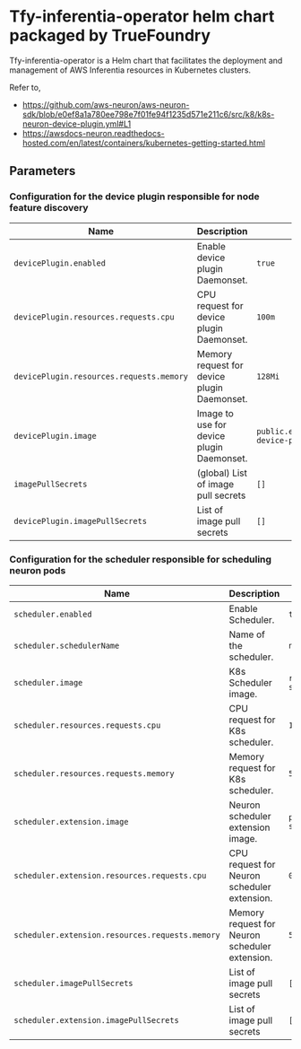 # Tfy-inferentia-operator helm chart packaged by TrueFoundry
Tfy-inferentia-operator is a Helm chart that facilitates the deployment and management of AWS Inferentia resources in Kubernetes clusters.

Refer to,


* https://github.com/aws-neuron/aws-neuron-sdk/blob/e0ef8a1a780ee798e7f01fe94f1235d571e211c6/src/k8/k8s-neuron-device-plugin.yml#L1
* https://awsdocs-neuron.readthedocs-hosted.com/en/latest/containers/kubernetes-getting-started.html


## Parameters

### Configuration for the device plugin responsible for node feature discovery

| Name                                     | Description                                 | Value                                                  |
| ---------------------------------------- | ------------------------------------------- | ------------------------------------------------------ |
| `devicePlugin.enabled`                   | Enable device plugin Daemonset.             | `true`                                                 |
| `devicePlugin.resources.requests.cpu`    | CPU request for device plugin Daemonset.    | `100m`                                                 |
| `devicePlugin.resources.requests.memory` | Memory request for device plugin Daemonset. | `128Mi`                                                |
| `devicePlugin.image`                     | Image to use for device plugin Daemonset.   | `public.ecr.aws/neuron/neuron-device-plugin:2.16.18.0` |
| `imagePullSecrets`                       | (global) List of image pull secrets         | `[]`                                                   |
| `devicePlugin.imagePullSecrets`          | List of image pull secrets                  | `[]`                                                   |

### Configuration for the scheduler responsible for scheduling neuron pods

| Name                                            | Description                                    | Value                                             |
| ----------------------------------------------- | ---------------------------------------------- | ------------------------------------------------- |
| `scheduler.enabled`                             | Enable Scheduler.                              | `true`                                            |
| `scheduler.schedulerName`                       | Name of the scheduler.                         | `neuron-scheduler`                                |
| `scheduler.image`                               | K8s Scheduler image.                           | `registry.k8s.io/kube-scheduler:v1.27.7`          |
| `scheduler.resources.requests.cpu`              | CPU request for K8s scheduler.                 | `100m`                                            |
| `scheduler.resources.requests.memory`           | Memory request for K8s scheduler.              | `50Mi`                                            |
| `scheduler.extension.image`                     | Neuron scheduler extension image.              | `public.ecr.aws/neuron/neuron-scheduler:2.18.3.0` |
| `scheduler.extension.resources.requests.cpu`    | CPU request for Neuron scheduler extension.    | `0.1`                                             |
| `scheduler.extension.resources.requests.memory` | Memory request for Neuron scheduler extension. | `50Mi`                                            |
| `scheduler.imagePullSecrets`                    | List of image pull secrets                     | `[]`                                              |
| `scheduler.extension.imagePullSecrets`          | List of image pull secrets                     | `[]`                                              |
